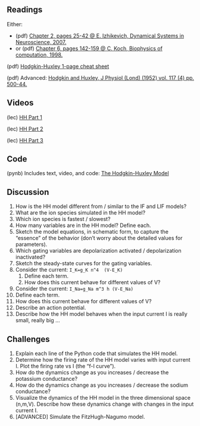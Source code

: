 ## Readings

Either: 
- (pdf)	[Chapter 2, pages 25-42 @ E. Izhikevich, Dynamical Systems in Neuroscience, 2007.](/Readings/Izhikevich_Chapter_2.pdf)
- or (pdf)	[Chapter 6, pages 142-159 @ C. Koch, Biophysics of computation, 1998.](/Readings/Koch_Chapter_6.pdf)

(pdf)	[Hodgkin-Huxley 1-page cheat sheet](/Readings/Hodgkin-Huxley_Cheat_Sheet.pdf)

(pdf)	Advanced: [Hodgkin and Huxley, J Physiol (Lond) (1952) vol. 117 (4) pp. 500-44.](/Readings/Hodgkin_Huxley_1952.pdf)

## Videos

(lec) [HH Part 1](https://youtu.be/yQvw8v8zyPA)

(lec) [HH Part 2](https://youtu.be/kEtqK6oKWvQ)

(lec) [HH Part 3](https://youtu.be/wLlRKc9HMjg)

<!-- (lec) [M. Kramer, Introduction to the Hodgkin-Huxley neuron (Neural Spike Train Analysis 5)](https://www.samsi.info/news-and-media/27-jul-drs-m-kramer-and-u-eden-samsi/)

- NOTE: The slides for this lecture are available as [PDF](/Readings/Kramer_Slides_SAMSI_Lecture_2.pdf). !-->

## Code

(pynb)  Includes text, video, and code: [The Hodgkin-Huxley Model](https://mark-kramer.github.io/Case-Studies-Python/HH.html)

## Discussion

1. How is the HH model different from / similar to the IF and LIF models?
2. What are the ion species simulated in the HH model?
3. Which ion species is fastest / slowest?
4. How many variables are in the HH model? Define each.
5. Sketch the model equations, in schematic form, to capture the “essence” of the behavior (don’t worry about the detailed values for parameters).
6. Which gating variables are depolarization activated / depolarization inactivated? 
7. Sketch the steady-state curves for the gating variables.
8. Consider the current: `I_K=g_K n^4  (V-E_K)`
    1. Define each term.
    2. How does this current behave for different values of V? 
9. Consider the current: `I_Na=g_Na m^3 h (V-E_Na)`
  1. Define each term.
  2. How does this current behave for different values of V?
10. Describe an action potential.
11. Describe how the HH model behaves when the input current I is really small, really big …

## Challenges

1. Explain each line of the Python code that simulates the HH model.
2. Determine how the firing rate of the HH model varies with input current I. Plot the firing rate vs I (the “f-I curve”).
3. How do the dynamics change as you increases / decrease the potassium conductance?
4. How do the dynamics change as you increases / decrease the sodium conductance?
5. Visualize the dynamics of the HH model in the three dimensional space (n,m,V). Describe how these dynamics change with changes in the input current I.
6. [ADVANCED] Simulate the FitzHugh-Nagumo model.

